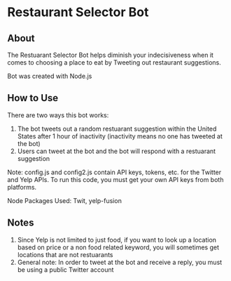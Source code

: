 # Restaurant Selector Bot

## About
The Restuarant Selector Bot helps diminish your indecisiveness when it comes to choosing a place to eat by Tweeting out restaurant suggestions.

Bot was created with Node.js

## How to Use
There are two ways this bot works:
1. The bot tweets out a random restuarant suggestion within the United States after 1 hour of inactivity (inactivity means no one has tweeted at the bot)
2. Users can tweet at the bot and the bot will respond with a restuarant suggestion

Note: config.js and config2.js contain API keys, tokens, etc. for the Twitter and Yelp APIs. To run this code, you must get your own API keys from both platforms.

Node Packages Used: Twit, yelp-fusion

## Notes
1. Since Yelp is not limited to just food, if you want to look up a location based on price or a non food related keyword, you will sometimes get locations that are not restuarants
2. General note: In order to tweet at the bot and receive a reply, you must be using a public Twitter account
